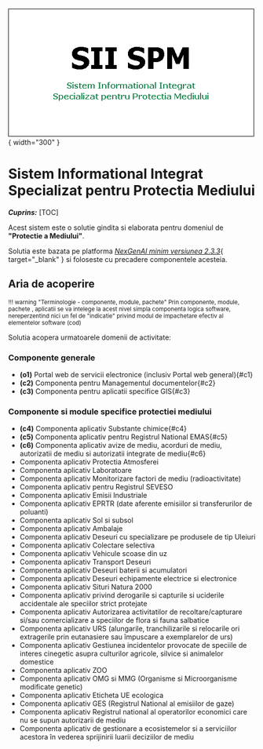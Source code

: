 ![booklab_logo](pictures/SIISPM_logo.png){ width="300" }



# Sistem Informational Integrat Specializat pentru Protectia Mediului

***Cuprins:***
[TOC]

Acest sistem este o solutie gindita si elaborata pentru domeniul de **"Protectie a Mediului"**.

Solutia este bazata pe platforma [*NexGenAI minim versiunea 2.3.3*](http://nexgenai.app/v2.3.3){ target="_blank" } si foloseste cu precadere componentele acesteia.




## Aria de acoperire

<small markdown>

!!! warning "Terminologie - componente, module, pachete"
    Prin componente, module, pachete , aplicatii se va intelege la acest nivel simpla componenta logica software, nereperzentind nici un fel de "indicatie" privind modul de impachetare efectiv al elementelor software (cod)

</small>

Solutia acopera urmatoarele domenii de activitate:


### Componente generale


* **(o1)** Portal web de servicii electronice (inclusiv Portal web general){#c1}
* **(c2)** Componenta pentru Managementul documentelor{#c2}
* **(c3)** Componenta pentru aplicatii specifice GIS{#c3}



### Componente si module specifice protectiei mediului

* **(c4)** Componenta aplicativ Substante chimice{#c4}
* **(c5)** Componenta aplicativ pentru Registrul National EMAS{#c5}
* **(c6)** Componenta aplicativ avize de mediu, acorduri de mediu, autorizatii de mediu si autorizatii integrate de mediu{#c6}
* Componenta aplicativ Protectia Atmosferei
* Componenta aplicativ Laboratoare
* Componenta aplicativ Monitorizare factori de mediu (radioactivitate)
* Componenta aplicativ pentru Registrul SEVESO
* Componenta aplicativ Emisii Industriale
* Componenta aplicativ EPRTR (date aferente emisiilor si transferurilor de poluanti)
* Componenta aplicativ Sol si subsol
* Componenta aplicativ Ambalaje
* Componenta aplicativ Deseuri cu specializare pe produsele de tip Uleiuri
* Componenta aplicativ Colectare selectiva
* Componenta aplicativ Vehicule scoase din uz
* Componenta aplicativ Transport Deseuri
* Componenta aplicativ Deseuri baterii si acumulatori
* Componenta aplicativ Deseuri echipamente electrice si electronice
* Componenta aplicativ Situri Natura 2000
* Componenta aplicativ privind derogarile si capturile si uciderile accidentale ale speciilor strict protejate
* Componenta aplicativ Autorizarea activitatilor de recoltare/capturare si/sau comercializare a speciilor de flora si fauna salbatice
* Componenta aplicativ URS (alungarile, tranchilizarile  si relocarile ori extragerile prin eutanasiere sau împuscare a exemplarelor de urs)
* Componenta aplicativ Gestiunea incidentelor provocate de speciile de interes cinegetic asupra culturilor agricole, silvice si animalelor domestice
* Componenta aplicativ ZOO
* Componenta aplicativ OMG si MMG (Organisme si Microorganisme modificate genetic)
* Componenta aplicativ Eticheta UE ecologica
* Componenta aplicativ GES (Registrul National al emisiilor de gaze)
* Componenta aplicativ Registrul national al operatorilor economici care nu se supun autorizarii de mediu 
* Componenta aplicativ de gestionare a ecosistemelor si a serviciilor acestora în vederea sprijinirii luarii deciziilor de mediu





